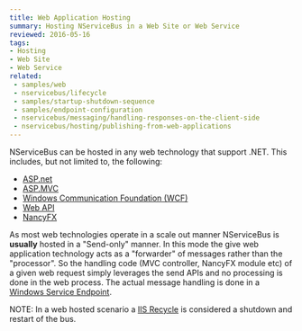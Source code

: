 ```yaml
---
title: Web Application Hosting
summary: Hosting NServiceBus in a Web Site or Web Service
reviewed: 2016-05-16
tags:
- Hosting
- Web Site
- Web Service
related:
 - samples/web
 - nservicebus/lifecycle
 - samples/startup-shutdown-sequence
 - samples/endpoint-configuration
 - nservicebus/messaging/handling-responses-on-the-client-side
 - nservicebus/hosting/publishing-from-web-applications
---
```



NServiceBus can be hosted in any web technology that support .NET. This includes, but not limited to, the following:

 * [ASP.net](http://www.asp.net/get-started/websites)
 * [ASP.MVC](http://www.asp.net/mvc)
 * [Windows Communication Foundation (WCF)](https://msdn.microsoft.com/en-us/library/ms731082.aspx)
 * [Web API](http://www.asp.net/web-api)
 * [NancyFX](http://nancyfx.org/)

As most web technologies operate in a scale out manner NServiceBus is **usually** hosted in a "Send-only" manner. In this mode the give web application technology acts as a "forwarder" of messages rather than the "processor". So the handling code (MVC controller, NancyFX module etc) of a given web request simply leverages the  send APIs and no processing is done in the web process. The actual message handling is done in a [Windows Service Endpoint](windows-service.md).

NOTE: In a web hosted scenario a [IIS Recycle](https://msdn.microsoft.com/en-us/library/ms525803.aspx) is considered a shutdown and restart of the bus.